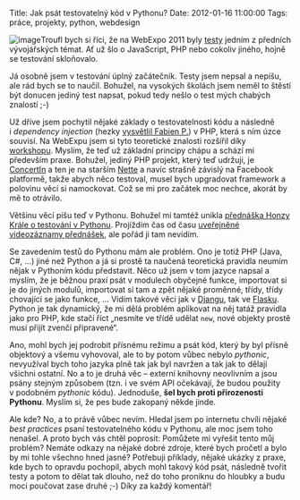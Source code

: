 Title: Jak psát testovatelný kód v Pythonu?
Date: 2012-01-16 11:00:00
Tags: práce, projekty, python, webdesign

![image](http://blog.javorek.net/image/164/200x)Troufl bych si
říci, že na WebExpo 2011 byly
[testy](http://zdrojak.root.cz/n/testovani/) jedním z předních
vývojářských témat. Ať už šlo o JavaScript, PHP nebo cokoliv
jiného, hojně se testování skloňovalo.

Já osobně jsem v testování úplný začátečník. Testy jsem nepsal a
nepíšu, ale rád bych se to naučil. Bohužel, na vysokých školách
jsem neměl to štěstí být donucen jediný test napsat, pokud tedy
nešlo o test mých chabých znalostí ;-)

Už dříve jsem pochytil nějaké základy o testovatelnosti kódu a
následně i *dependency injection* (hezky
[vysvětlil Fabien P.](http://fabien.potencier.org/article/11/what-is-dependency-injection))
v PHP, která s ním úzce souvisí. Na WebExpu jsem si tyto teoretické
znalosti rozšířil díky
[workshopu](http://webexpo.cz/praha2011/workshop/jak-napsat-otestovat-tisice-radku-kvalitniho-objektoveho-kodu/).
Myslím, že teď už základní principy chápu a schází mi především
praxe. Bohužel, jediný PHP projekt, který teď udržuji, je
[ConcertIn](http://blog.javorek.net/kdy-a-kde-ma-vas-oblibenec-koncert/)
a ten je na starším [Nette](http://nette.org/) a navíc strašně
závislý na Facebook platformě, takže abych něco testoval, musel
bych upgradovat framework a polovinu věcí si namockovat. Což se mi
pro začátek moc nechce, akorát by mě to otrávilo.

Většinu věcí píšu teď v Pythonu. Bohužel mi tamtéž unikla
[přednáška Honzy Krále o testování v Pythonu](http://webexpo.cz/praha2011/prednaska/testovani-prakticky/).
Projíždím čas od času
[uveřejněné videozáznamy přednášek](http://vimeo.com/webexpo/videos),
ale pořád ji tam nevidím.

Se zavedením testů do Pythonu mám ale problém. Ono je totiž PHP
(Java, C\#, …) jiné než Python a já si prostě ta naučená teoretická
pravidla neumím nějak v Pythoním kódu představit. Něco už jsem
v tom jazyce napsal a myslím, že je běžnou praxí psát v modulech
obyčejné funkce, importovat si je do jiných modulů, importovat si
tam a zpět nějaké proměnné, třídy, třídy chovající se jako funkce,
… Vidím takové věci jak v [Djangu](https://www.djangoproject.com/),
tak ve [Flasku](http://flask.pocoo.org/). Python je tak dynamický,
že mi dělá problém aplikovat na něj tatáž pravidla jako pro PHP,
kde stačí říct „nesmíte ve třídě udělat `new`, nové objekty prostě
musí přijít zvenčí připravené“.

Ano, mohl bych jej podrobit přísnému režimu a psát kód, který by
byl přísně objektový a všemu vyhovoval, ale to by potom vůbec
nebylo *pythonic*, nevyužíval bych toho jazyka plně tak jak byl
navržen a tak jak to dělají všichni ostatní. No a to je druhá věc –
externí knihovny neovlivním a jsou psány stejným způsobem (tzn.
i ve svém API očekávají, že budou použity v podobném *pythonic*
kódu). Jednoduše, **šel bych proti přirozenosti Pythonu**. Myslím
si, že pes bude zakopaný někde jinde.

Ale kde? No, a to právě vůbec nevím. Hledal jsem po internetu
chvíli nějaké *best practices* psaní testovatelného kódu v Pythonu,
ale moc jsem toho nenašel. A proto bych vás chtěl poprosit:
Pomůžete mi vyřešit tento můj problém? Nemáte odkazy na nějaké
dobré zdroje, které bych pročetl a bylo by mi tohle všechno hned
jasné? Potřebuji příklady, nějaké ukázky z praxe, kde bych to
opravdu pochopil, abych mohl takový kód psát, následně tvořit testy
a potom to dělat tak dlouho, než do toho proniknu do hloubky a budu
moci poučovat zase druhé ;-) Díky za každý komentář!